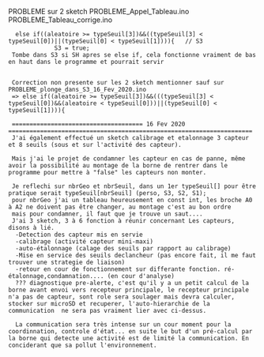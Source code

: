 PROBLEME sur 2 sketch PROBLEME_Appel_Tableau.ino PROBLEME_Tableau_corrige.ino

      else if((aleatoire >= typeSeuil[3])&&((typeSeuil[3] < typeSeuil[0])||(typeSeuil[0] < typeSeuil[1]))){   // S3
                 S3 = true;        
     Tombe dans S3 si SH apres se else if, cela fonctionne vraiment de bas en haut dans le programme et pourrait servir
     
     
     Correction non presente sur les 2 sketch mentionner sauf sur PROBLEME_plonge_dans_S3_16_Fev_2020.ino
     => else if((aleatoire >= typeSeuil[3])&&(((typeSeuil[3] < typeSeuil[0])&&(aleatoire < typeSeuil[0]))||(typeSeuil[0] < typeSeuil[1]))){
     
     ===================================== 16 Fev 2020 =====================================================================
     J'ai également effectué un sketch calibrage et etalonnage 3 capteur et 8 seuils (sous et sur l'activité des capteur).
     
     Mais j'ai le projet de condamner les capteur en cas de panne, même avoir la possibilité au montage de la borne de rentrer dans le programme pour mettre à "false" les capteurs non monter.
     
     Je reflechi sur nbrGeo et nbrSeuil, dans un 1er typeSeuil[] pour être pratique serait typeSeuil[nbrSeuil] (perso, S3, S2, S1);
     pour nbrGeo j'ai un tableau heureusement en const int, les broche A0 à A2 ne doivent pas être changer, au montage c'est au bon ordre
     mais pour condamner, il faut que je trouve un saut....
     J'ai 3 sketch, 3 à 6 fonction à réunir concernant Les capteurs, disons à lié.
      -Detection des capteur mis en servie
      -calibrage (activité capteur mini-maxi)
      -auto-étalonnage (calage des seuils par rapport au calibrage)
      -Mise en service des seuils declancheur (pas encore fait, il me faut trouver une strategie de liaison)
      -retour en cour de fonctionnement sur differante fonction. ré-étalonnage,condamnation.... (en cour d'analyse)
      ??? diagnostique pre-alerte, c'est qu'il y a un petit calcul de la borne avant envoi vers recepteur principale, le recepteur principale n'a pas de capteur, sont role sera soulager mais devra calculer, stocker sur microSD et recuperer, l'auto-hierarchie de la communication  ne sera pas vraiment lier avec ci-dessus.
      
      La communication sera très intense sur un cour moment pour la coordinnation, controle d'état... en suite le but d'un pré-calcul par la borne qui detecte une activité est de limité la communication. En conciderant que sa pollut l'environnement.

